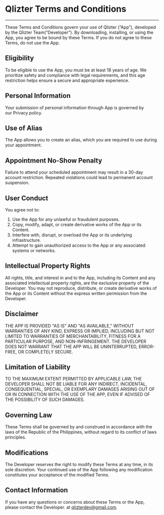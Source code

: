 # Qlizter Terms and Conditions

---

These Terms and Conditions govern your use of Qlizter (”App”), developed by the Qlizter Team(”Developer”). By downloading, installing, or using the App, you agree to be bound by these Terms. If you do not agree to these Terms, do not use the App.

## Eligibility

To be eligible to use the App, you must be at least 18 years of age. We prioritize safety and compliance with legal requirements, and this age restriction helps ensure a secure and appropriate experience.

## Personal Information

Your submission of personal information through App is governed by our Privacy policy.

## Use of Alias

The App allows you to create an alias, which you are required to use during your appointment.

## **Appointment No-Show Penalty**

Failure to attend your scheduled appointment may result in a 30-day account restriction. Repeated violations could lead to permanent account suspension.

## User Conduct

You agree not to:

1. Use the App for any unlawful or fraudulent purposes.
2. Copy, modify, adapt, or create derivative works of the App or its Content.
3. Interfere with, disrupt, or overload the App or its underlying infrastructure.
4. Attempt to gain unauthorized access to the App or any associated systems or networks.

## **Intellectual Property Rights**

All rights, title, and interest in and to the App, including its Content and any associated intellectual property rights, are the exclusive property of the Developer. You may not reproduce, distribute, or create derivative works of the App or its Content without the express written permission from the Developer.

## **Disclaimer**

THE APP IS PROVIDED "AS IS" AND "AS AVAILABLE," WITHOUT WARRANTIES OF ANY KIND, EXPRESS OR IMPLIED, INCLUDING BUT NOT LIMITED TO WARRANTIES OF MERCHANTABILITY, FITNESS FOR A PARTICULAR PURPOSE, AND NON-INFRINGEMENT. THE DEVELOPER DOES NOT WARRANT THAT THE APP WILL BE UNINTERRUPTED, ERROR-FREE, OR COMPLETELY SECURE.

## **Limitation of Liability**

TO THE MAXIMUM EXTENT PERMITTED BY APPLICABLE LAW, THE DEVELOPER SHALL NOT BE LIABLE FOR ANY INDIRECT, INCIDENTAL, CONSEQUENTIAL, SPECIAL, OR EXEMPLARY DAMAGES ARISING OUT OF OR IN CONNECTION WITH THE USE OF THE APP, EVEN IF ADVISED OF THE POSSIBILITY OF SUCH DAMAGES.

## **Governing Law**

These Terms shall be governed by and construed in accordance with the laws of the Republic of the Philippines, without regard to its conflict of laws principles.

## **Modifications**

The Developer reserves the right to modify these Terms at any time, in its sole discretion. Your continued use of the App following any modification constitutes your acceptance of the modified Terms.

## **Contact Information**

If you have any questions or concerns about these Terms or the App, please contact the Developer. at [qlizterdev@gmail.com](mailto:qlizterdev@gmail.com).